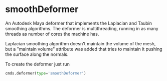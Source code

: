 # smoothDeformer
An Autodesk Maya deformer that implements the Laplacian and Taubin smoothing algorithms.
The deformer is multithreading, running in as many threads as number of cores the machine has.

Laplacian smoothing algorithm doesn't maintain the volume of the mesh, but a "maintain volume" attribute was added that tries to maintain it pushing the surface along the normals.

To create the deformer just run
```python
cmds.deformer(type='smoothDeformer')
```